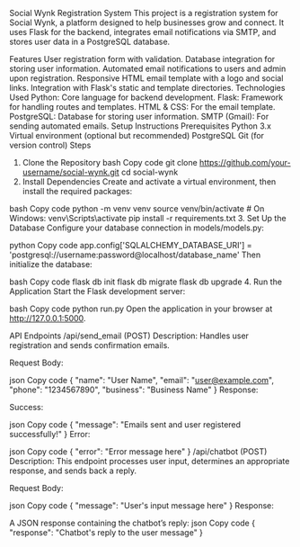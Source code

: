 Social Wynk Registration System
This project is a registration system for Social Wynk, a platform designed to help businesses grow and connect. It uses Flask for the backend, integrates email notifications via SMTP, and stores user data in a PostgreSQL database.

Features
User registration form with validation.
Database integration for storing user information.
Automated email notifications to users and admin upon registration.
Responsive HTML email template with a logo and social links.
Integration with Flask's static and template directories.
Technologies Used
Python: Core language for backend development.
Flask: Framework for handling routes and templates.
HTML & CSS: For the email template.
PostgreSQL: Database for storing user information.
SMTP (Gmail): For sending automated emails.
Setup Instructions
Prerequisites
Python 3.x
Virtual environment (optional but recommended)
PostgreSQL
Git (for version control)
Steps
1. Clone the Repository
bash
Copy code
git clone https://github.com/your-username/social-wynk.git
cd social-wynk
2. Install Dependencies
Create and activate a virtual environment, then install the required packages:

bash
Copy code
python -m venv venv
source venv/bin/activate  # On Windows: venv\Scripts\activate
pip install -r requirements.txt
3. Set Up the Database
Configure your database connection in models/models.py:

python
Copy code
app.config['SQLALCHEMY_DATABASE_URI'] = 'postgresql://username:password@localhost/database_name'
Then initialize the database:

bash
Copy code
flask db init
flask db migrate
flask db upgrade
4. Run the Application
Start the Flask development server:

bash
Copy code
python run.py
Open the application in your browser at http://127.0.0.1:5000.

API Endpoints
/api/send_email (POST)
Description: Handles user registration and sends confirmation emails.

Request Body:

json
Copy code
{
  "name": "User Name",
  "email": "user@example.com",
  "phone": "1234567890",
  "business": "Business Name"
}
Response:

Success:

json
Copy code
{
  "message": "Emails sent and user registered successfully!"
}
Error:

json
Copy code
{
  "error": "Error message here"
}
/api/chatbot (POST)
Description: This endpoint processes user input, determines an appropriate response, and sends back a reply.

Request Body:

json
Copy code
{
  "message": "User's input message here"
}
Response:

A JSON response containing the chatbot’s reply:
json
Copy code
{
  "response": "Chatbot's reply to the user message"
}
